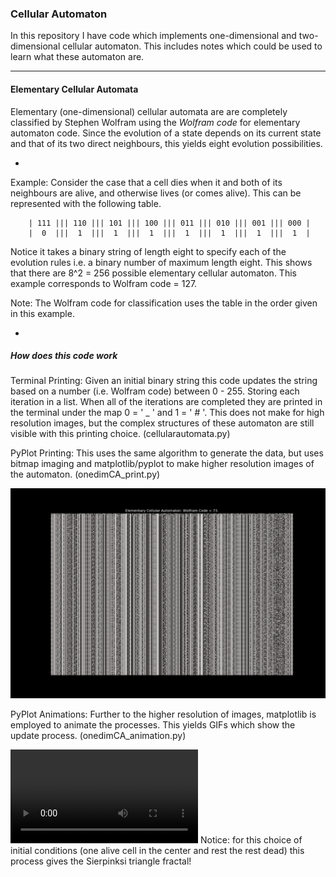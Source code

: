 ### Cellular Automaton

In this repository I have code which implements one-dimensional and two-dimensional cellular automaton. This includes notes which could be used to learn what these automaton are. 

---

#### Elementary Cellular Automata

Elementary (one-dimensional) cellular automata are are completely classified by Stephen Wolfram using the *Wolfram code* for elementary automaton code. Since the evolution of a state depends on its current state and that of its two direct neighbours, this yields eight evolution possibilities.

*

Example: Consider the case that a cell dies when it and both of its neighbours are alive, and otherwise lives (or comes alive). This can be represented with the following table.  

        | 111 ||| 110 ||| 101 ||| 100 ||| 011 ||| 010 ||| 001 ||| 000 |
        |  0  |||  1  |||  1  |||  1  |||  1  |||  1  |||  1  |||  1  |

Notice it takes a binary string of length eight to specify each of the evolution rules i.e. a binary number of maximum length eight. This shows that there are 8^2 = 256 possible elementary cellular automaton. This example corresponds to Wolfram code = 127.

Note: The Wolfram code for classification uses the table in the order given in this example. 

*

##### How does this code work

Terminal Printing: Given an initial binary string this code updates the string based on a number (i.e. Wolfram code) between 0 - 255. Storing each iteration in a list. When all of the iterations are completed they are printed in the terminal under the map 0 = ' _ ' and 1 = ' # '. This does not make for high resolution images, but the complex structures of these automaton are still visible with this printing choice. (cellularautomata.py)

PyPlot Printing: This uses the same algorithm to generate the data, but uses bitmap imaging and matplotlib/pyplot to make higher resolution images of the automaton. (onedimCA_print.py)

![Elementary Automaton 73](https://github.com/epicurithmetic/automata/blob/master/CA73.png)

PyPlot Animations: Further to the higher resolution of images, matplotlib is employed to animate the processes. This yields GIFs which show the update process. (onedimCA_animation.py)

![Elementary Automaton 90](https://github.com/epicurithmetic/automata/blob/master/elementary%20automata%20animations/CA_Rule90'.mp4)
Notice: for this choice of initial conditions (one alive cell in the center and rest the rest dead) this process gives the Sierpinksi triangle fractal!



